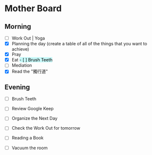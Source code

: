 # Mother Board

## Morning

- [ ]  Work Out | Yoga
- [x]  Planning the day (create a table of all of the things that you want to achieve) 
- [x]  Pray
- [x]  Eat
<mark style="background: #ABF7F7A6;">- [ ]  Brush Teeth</mark> 
- [ ]  Mediation
- [x]  Read the "獨行道"

## Evening
- [ ]  Brush Teeth
- [ ]  Review Google Keep 
- [ ]  Organize the Next Day
- [ ]  Check the Work Out for tomorrow
- [ ]  Reading a Book
- [ ]  Vacuum the room 

